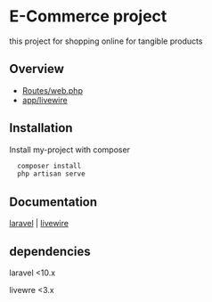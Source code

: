 
# E-Commerce project
this project for shopping online for tangible products 


## Overview 

 - [Routes/web.php](https://github.com/MohCherrabi/ecommerceProject/blob/main/routes/web.php)
 - [app/livewire](https://github.com/MohCherrabi/ecommerceProject/tree/main/app/Livewire)



## Installation

Install my-project with composer

```bash
  composer install 
  php artisan serve
```
    
## Documentation

[laravel](https://laravel.com/docs/10.x) | [livewire](https://livewire.laravel.com/docs)


## dependencies

laravel <10.x 

livewre <3.x
